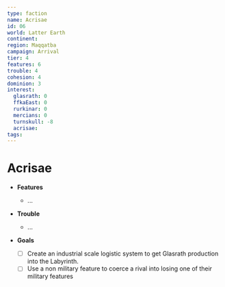 ```yaml
---
type: faction
name: Acrisae
id: 06
world: Latter Earth
continent: 
region: Maqqatba 
campaign: Arrival
tier: 4
features: 6
trouble: 4
cohesion: 4
dominion: 3
interest:
  glasrath: 0
  ffkaEast: 0
  rurkinar: 0
  mercians: 0
  turnskull: -8
  acrisae: 
tags: 
---
```


# Acrisae

- **Features**
	- ...
- **Trouble**
	- ...

- **Goals**
	- [ ] Create an industrial scale logistic system to get Glasrath production into the Labyrinth.
	- [ ] Use a non military feature to coerce a rival into losing one of their military features
